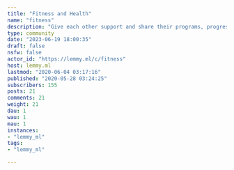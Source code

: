 ```yaml
---
title: "Fitness and Health" 
name: "fitness"
description: "Give each other support and share their programs, progress and tips. Cardio or lifting. Sports or gymnastics we are all on a journey to improve.Also we have heaps of tech that help us track our fitness metrics, so feel free to discuss the tools you use.Everyone has a bad day now and then, just try again.Also check out:- /c/hiking- /c/bicycling- /c/motivation"
type: community
date: "2023-06-19 18:00:35"
draft: false
nsfw: false
actor_id: "https://lemmy.ml/c/fitness"
host: lemmy.ml
lastmod: "2020-06-04 03:17:16"
published: "2020-05-28 03:24:25"
subscribers: 155
posts: 21
comments: 21
weight: 21
dau: 1
wau: 1
mau: 1
instances:
- "lemmy_ml"
tags: 
- "lemmy_ml"

---
```

